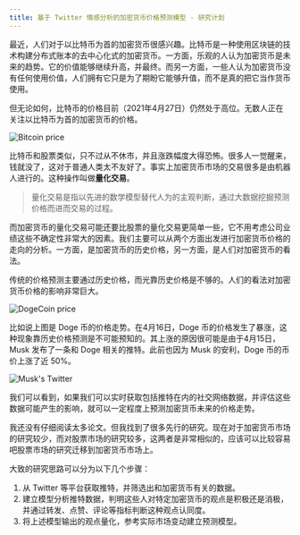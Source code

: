 ```yaml
---
title: 基于 Twitter 情感分析的加密货币价格预测模型 - 研究计划
---
```



最近，人们对于以比特币为首的加密货币很感兴趣。比特币是一种使用区块链的技术构建分布式账本的去中心化式的加密货币。一方面，乐观的人认为加密货币是未来的趋势。它的价值能够继续升高，并最终。而另一方面，一些人认为加密货币没有任何使用价值，人们拥有它只是为了期盼它能够升值，而不是真的把它当作货币使用。

但无论如何，比特币的价格目前（2021年4月27日）仍然处于高位。无数人正在关注以比特币为首的加密货币的价格。

![Bitcoin price](https://ftp.bmp.ovh/imgs/2021/04/2bee1a2dc6055cb6.png)

比特币和股票类似，只不过从不休市，并且涨跌幅度大得恐怖。很多人一觉醒来，钱就没了，这对于普通人类太不友好了。事实上加密货币市场的交易很多是由机器人进行的。这种操作叫做**量化交易**。

> 量化交易是指以先进的数学模型替代人为的主观判断，通过大数据挖掘预测价格而进而交易的过程。

而加密货币的量化交易可能还要比股票的量化交易更简单一些，它不用考虑公司业绩这些不确定性非常大的因素。我们主要可以从两个方面出发进行加密货币价格的走向的分析。一方面，是加密货币的历史价格，另一方面，是人们对加密货币的看法。

传统的价格预测主要通过历史价格，而光靠历史价格是不够的。人们的看法对加密货币价格的影响非常巨大。

![DogeCoin price](https://ftp.bmp.ovh/imgs/2021/04/412e8f58741d34e0.png)

比如说上图是 Doge 币的价格走势。在4月16日，Doge 币的价格发生了暴涨，这种现象靠历史价格预测是不可能预知的。其上涨的原因很可能是由于4月15日，Musk 发布了一条和 Doge 相关的推特。此前也因为 Musk 的安利，Doge 币的币价上涨了近 50%。

![Musk's Twitter](https://ftp.bmp.ovh/imgs/2021/04/a066abd266b2395b.png)

我们可以看到，如果我们可以实时获取包括推特在内的社交网络数据，并评估这些数据可能产生的影响，就可以一定程度上预测加密货币未来的价格走势。

我还没有仔细阅读太多论文。但我找到了很多先行的研究。现在对于加密货币市场的研究较少，而对股票市场的研究较多，这两者是非常相似的，应该可以比较容易吧股票市场的研究迁移到加密货币市场上。

大致的研究思路可以分为以下几个步骤：

1. 从 Twitter 等平台获取推特，并筛选出和加密货币有关的数据。
2. 建立模型分析推特数据，判明这些人对特定加密货币的观点是积极还是消极，并通过转发、点赞、评论等指标判断这种观点认同度。
3. 将上述模型输出的观点量化，参考实际市场变动建立预测模型。
